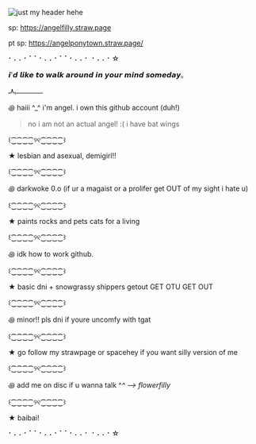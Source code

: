 ![just my header hehe](https://github.com/user-attachments/assets/f98e2719-ec2f-46b7-b2f8-04f3c587ffb5 "meow")

sp: https://angelfilly.straw.page

pt sp: https://angelponytown.straw.page/

⠂⠄⠄⠂⠁⠁⠂⠄⠄⠂⠁⠁⠂⠄⠄⠂ ⠂⠄⠄⠂☆

𝙞'𝙙 𝙡𝙞𝙠𝙚 𝙩𝙤 𝙬𝙖𝙡𝙠 𝙖𝙧𝙤𝙪𝙣𝙙 𝙞𝙣 𝙮𝙤𝙪𝙧 𝙢𝙞𝙣𝙙 𝙨𝙤𝙢𝙚𝙙𝙖𝙮｡

‎ـــــــــــــــــــﮩ٨ـ

꩜ haiii ^_^ i'm angel. i own this github account (duh!) 
> no i am not an actual angel! :( i have bat wings

꒰⁐⁐⁐⁐୨୧⁐⁐⁐⁐꒱

★ lesbian and asexual, demigirl!!

꒰⁐⁐⁐⁐୨୧⁐⁐⁐⁐꒱

꩜ darkwoke 0.o (if ur a magaist or a prolifer get OUT of my sight i hate u)

꒰⁐⁐⁐⁐୨୧⁐⁐⁐⁐꒱

★ paints rocks and pets cats for a living

꒰⁐⁐⁐⁐୨୧⁐⁐⁐⁐꒱

꩜ idk how to work github.

꒰⁐⁐⁐⁐୨୧⁐⁐⁐⁐꒱

★ basic dni + snowgrassy shippers getout GET OTU GET OUT

꒰⁐⁐⁐⁐୨୧⁐⁐⁐⁐꒱

꩜ minor!! pls dni if youre uncomfy with tgat

꒰⁐⁐⁐⁐୨୧⁐⁐⁐⁐꒱

★ go follow my strawpage or spacehey if you want silly version of me

꒰⁐⁐⁐⁐୨୧⁐⁐⁐⁐꒱

꩜ add me on disc if u wanna talk ^_^ --> flowerfilly_

꒰⁐⁐⁐⁐୨୧⁐⁐⁐⁐꒱

★ baibai!

⠂⠄⠄⠂⠁⠁⠂⠄⠄⠂⠁⠁⠂⠄⠄⠂ ⠂⠄⠄⠂☆
